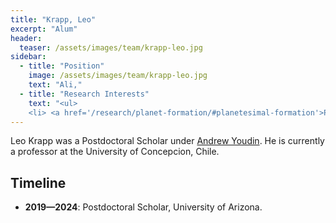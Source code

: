 ```yaml
---
title: "Krapp, Leo"
excerpt: "Alum"
header:
  teaser: /assets/images/team/krapp-leo.jpg
sidebar:
  - title: "Position"
    image: /assets/images/team/krapp-leo.jpg
    text: "Ali,"
  - title: "Research Interests"
    text: "<ul>
    <li> <a href='/research/planet-formation/#planetesimal-formation'>Planetesimal formation</a>"
---
```

Leo Krapp was a Postdoctoral Scholar under [Andrew Youdin](/team/youdin-andrew). He is currently a professor at the
University of Concepcion, Chile. 


## Timeline
- __2019—2024__: Postdoctoral Scholar, University of Arizona.
